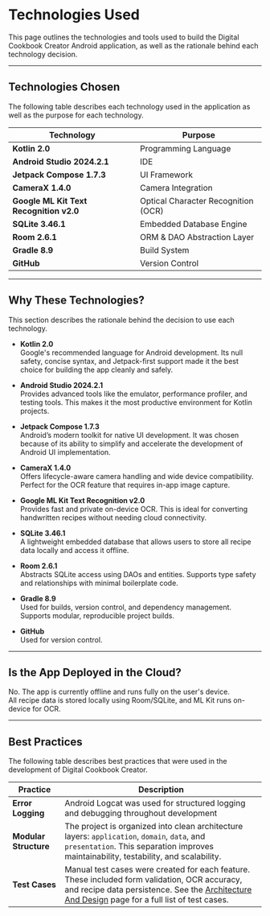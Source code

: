# Technologies Used
This page outlines the technologies and tools used to build the Digital Cookbook Creator Android application, as well as the rationale behind each technology decision.

---

## Technologies Chosen

The following table describes each technology used in the application as well as the purpose for each technology.

| Technology | Purpose |
|------------|---------|
| **Kotlin 2.0** | Programming Language |
| **Android Studio 2024.2.1** | IDE |
| **Jetpack Compose 1.7.3** | UI Framework |
| **CameraX 1.4.0** | Camera Integration |
| **Google ML Kit Text Recognition v2.0** | Optical Character Recognition (OCR) |
| **SQLite 3.46.1** | Embedded Database Engine |
| **Room 2.6.1** | ORM & DAO Abstraction Layer |
| **Gradle 8.9** | Build System |
| **GitHub** | Version Control |


---

## Why These Technologies?

This section describes the rationale behind the decision to use each technology.

- **Kotlin 2.0**  
  Google's recommended language for Android development. Its null safety, concise syntax, and Jetpack-first support made it the best choice for building the app cleanly and safely.

- **Android Studio 2024.2.1**  
  Provides advanced tools like the emulator, performance profiler, and testing tools. This makes it the most productive environment for Kotlin projects.

- **Jetpack Compose 1.7.3**  
  Android’s modern toolkit for native UI development. It was chosen because of its ability to simplify and accelerate the development of Android UI implementation.

- **CameraX 1.4.0**  
  Offers lifecycle-aware camera handling and wide device compatibility. Perfect for the OCR feature that requires in-app image capture.

- **Google ML Kit Text Recognition v2.0**  
  Provides fast and private on-device OCR. This is ideal for converting handwritten recipes without needing cloud connectivity.

- **SQLite 3.46.1**  
  A lightweight embedded database that allows users to store all recipe data locally and access it offline.

- **Room 2.6.1**  
  Abstracts SQLite access using DAOs and entities. Supports type safety and relationships with minimal boilerplate code.

- **Gradle 8.9**  
  Used for builds, version control, and dependency management. Supports modular, reproducible project builds.

- **GitHub**  
  Used for version control.

---

## Is the App Deployed in the Cloud?

No. The app is currently offline and runs fully on the user's device.  
All recipe data is stored locally using Room/SQLite, and ML Kit runs on-device for OCR.

---

## Best Practices

The following table describes best practices that were used in the development of Digital Cookbook Creator.

| Practice | Description |
|---------|-------------|
| **Error Logging** | Android Logcat was used for structured logging and debugging throughout development |
| **Modular Structure** | The project is organized into clean architecture layers: `application`, `domain`, `data`, and `presentation`. This separation improves maintainability, testability, and scalability. |
| **Test Cases** | Manual test cases were created for each feature. These included form validation, OCR accuracy, and recipe data persistence. See the [Architecture And Design](ArchitectureAndDesign.md) page for a full list of test cases. |
